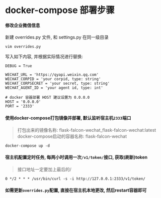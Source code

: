 # docker-compose 部署步骤

#### 修改企业微信信息
新建 overrides.py 文件, 和 settings.py 在同一级目录 
```
vim overrides.py 
```

写入如下内容, 并根据实际情况进行替换: 
```
DEBUG = True

WECHAT_URL = 'https://qyapi.weixin.qq.com'
WECHAT_CORPID = 'your corpid, type: string'
WECHAT_CORPSECRET = 'your secret, type: string'
WECHAT_AGENT_ID = 'your agent id, type: int'

# docker 容器部署 HOST 建议设置为 0.0.0.0
HOST = '0.0.0.0' 
PORT = '2333'
```

#### 使用docker-compose打包镜像并部署, 默认监听宿主机`2333`端口
> 打包出来的镜像名称: flask-falcon-wechat_flask-falcon-wechat:latest  
> docker-compose启动的容器名称: flask-falcon-wechat  

```
docker-compose up -d
```

#### 宿主机配置定时任务, 每两小时调用一次`/v1/token/`接口, 获取(刷新)token  

> 接口地址一定要加上最后的/  

```
0 */2 * * * /usr/bin/curl -s -i http://127.0.0.1:2333/v1/token/
```

#### 如需更新`overrides.py`配置, 直接在宿主机本地更改, 然后restart容器即可